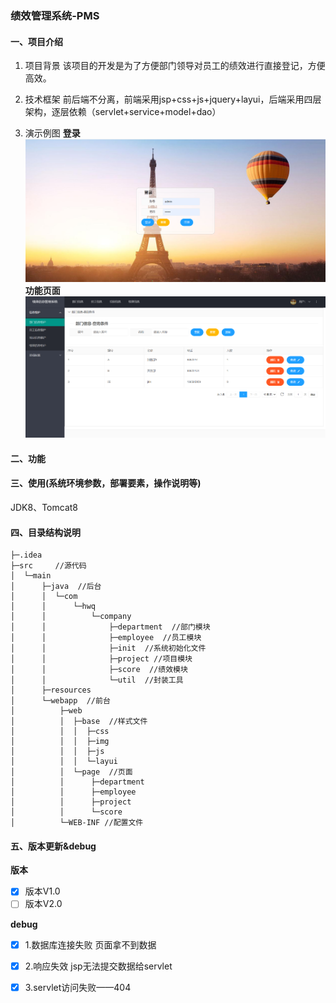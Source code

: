 ### 绩效管理系统-PMS

#### 一、项目介绍
1. 项目背景
   该项目的开发是为了方便部门领导对员工的绩效进行直接登记，方便高效。

2. 技术框架
   前后端不分离，前端采用jsp+css+js+jquery+layui，后端采用四层架构，逐层依赖（servlet+service+model+dao）

3. 演示例图
**登录**
![image-20230227193022912](https://github.com/PadenHuang/PMS/blob/master/img/image-20230227193022912.png) 
**功能页面**
![image-20230227194626652](https://github.com/PadenHuang/PMS/blob/master/img/image-20230227194626652.png)     

#### 二、功能

#### 三、使用(系统环境参数，部署要素，操作说明等)
JDK8、Tomcat8

#### 四、目录结构说明
```
├─.idea
├─src     //源代码
│  └─main
│      ├─java  //后台
│      │  └─com
│      │      └─hwq
│      │          └─company
│      │              ├─department  //部门模块
│      │              ├─employee  //员工模块
│      │              ├─init  //系统初始化文件
│      │              ├─project //项目模块
│      │              ├─score  //绩效模块
│      │              └─util  //封装工具
│      ├─resources 
│      └─webapp  //前台
│          ├─web
│          │  ├─base  //样式文件
│          │  │  ├─css
│          │  │  ├─img
│          │  │  ├─js
│          │  │  └─layui
│          │  └─page  //页面
│          │      ├─department
│          │      ├─employee
│          │      ├─project
│          │      └─score
│          └─WEB-INF //配置文件
```

#### 五、版本更新&debug
**版本**
- [x] 版本V1.0
- [ ] 版本V2.0

**debug**
- [x] 1.数据库连接失败 页面拿不到数据
- [x] 2.响应失效 jsp无法提交数据给servlet
- [x] 3.servlet访问失败——404

































